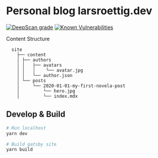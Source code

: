 # Personal blog larsroettig.dev
[![DeepScan grade](https://deepscan.io/api/teams/9672/projects/12261/branches/187112/badge/grade.svg)](https://deepscan.io/dashboard#view=project&tid=9672&pid=12261&bid=187112)
[![Known Vulnerabilities](https://snyk.io/test/github/larsroettig/larsroettig.dev/badge.svg?targetFile=package.json)](https://snyk.io/test/github/larsroettig/larsroettig.dev?targetFile=package.json)


Content Structure 
```
  site
    ├── content
    │ ├── authors
    │ │   ├── avatars
    │ │   │    └── avatar.jpg
    │ │   └── author.json
    │ └── posts
    │     └── 2020-01-01-my-first-novela-post
    │         └── hero.jpg
    │         └── index.mdx
```

## Develop & Build
```sh
# Run localhost
yarn dev

# Build gatsby site
yarn build
```
